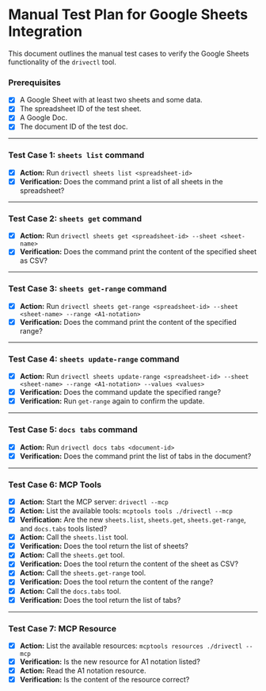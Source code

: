 # Manual Test Plan for Google Sheets Integration

This document outlines the manual test cases to verify the Google Sheets functionality of the `drivectl` tool.

### Prerequisites

- [x] A Google Sheet with at least two sheets and some data.
- [x] The spreadsheet ID of the test sheet.
- [x] A Google Doc.
- [x] The document ID of the test doc.

---

### Test Case 1: `sheets list` command

- [x] **Action:** Run `drivectl sheets list <spreadsheet-id>`
- [x] **Verification:** Does the command print a list of all sheets in the spreadsheet?

---

### Test Case 2: `sheets get` command

- [x] **Action:** Run `drivectl sheets get <spreadsheet-id> --sheet <sheet-name>`
- [x] **Verification:** Does the command print the content of the specified sheet as CSV?

---

### Test Case 3: `sheets get-range` command

- [x] **Action:** Run `drivectl sheets get-range <spreadsheet-id> --sheet <sheet-name> --range <A1-notation>`
- [x] **Verification:** Does the command print the content of the specified range?

---

### Test Case 4: `sheets update-range` command

- [x] **Action:** Run `drivectl sheets update-range <spreadsheet-id> --sheet <sheet-name> --range <A1-notation> --values <values>`
- [x] **Verification:** Does the command update the specified range?
- [x] **Verification:** Run `get-range` again to confirm the update.

---

### Test Case 5: `docs tabs` command

- [x] **Action:** Run `drivectl docs tabs <document-id>`
- [x] **Verification:** Does the command print the list of tabs in the document?

---

### Test Case 6: MCP Tools

- [x] **Action:** Start the MCP server: `drivectl --mcp`
- [x] **Action:** List the available tools: `mcptools tools ./drivectl --mcp`
- [x] **Verification:** Are the new `sheets.list`, `sheets.get`, `sheets.get-range`, and `docs.tabs` tools listed?
- [x] **Action:** Call the `sheets.list` tool.
- [x] **Verification:** Does the tool return the list of sheets?
- [x] **Action:** Call the `sheets.get` tool.
- [x] **Verification:** Does the tool return the content of the sheet as CSV?
- [x] **Action:** Call the `sheets.get-range` tool.
- [x] **Verification:** Does the tool return the content of the range?
- [x] **Action:** Call the `docs.tabs` tool.
- [x] **Verification:** Does the tool return the list of tabs?

---

### Test Case 7: MCP Resource

- [x] **Action:** List the available resources: `mcptools resources ./drivectl --mcp`
- [x] **Verification:** Is the new resource for A1 notation listed?
- [x] **Action:** Read the A1 notation resource.
- [x] **Verification:** Is the content of the resource correct?